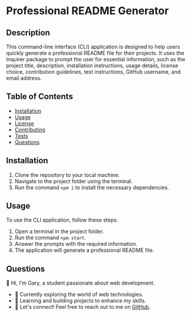 # Professional README Generator

## Description

This command-line interface (CLI) application is designed to help users quickly generate a professional README file for their projects. It uses the Inquirer package to prompt the user for essential information, such as the project title, description, installation instructions, usage details, license choice, contribution guidelines, test instructions, GitHub username, and email address.

## Table of Contents
- [Installation](#installation)
- [Usage](#usage)
- [License](#license)
- [Contributing](#contributing)
- [Tests](#tests)
- [Questions](#questions)

## Installation

1. Clone the repository to your local machine.
2. Navigate to the project folder using the terminal.
3. Run the command `npm i` to install the necessary dependencies.

## Usage

To use the CLI application, follow these steps:

1. Open a terminal in the project folder.
2. Run the command `npm start`.
3. Answer the prompts with the required information.
4. The application will generate a professional README file.

## Questions

👋 Hi, I'm Gary, a student passionate about web development.

- 🔭 Currently exploring the world of web technologies.
- 🌱 Learning and building projects to enhance my skills.
- 💬 Let's connect! Feel free to reach out to me on [GitHub](https://github.com/garym636).
